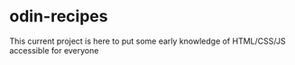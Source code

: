 # odin-recipes

This current project is here to put some early knowledge of HTML/CSS/JS accessible for everyone

